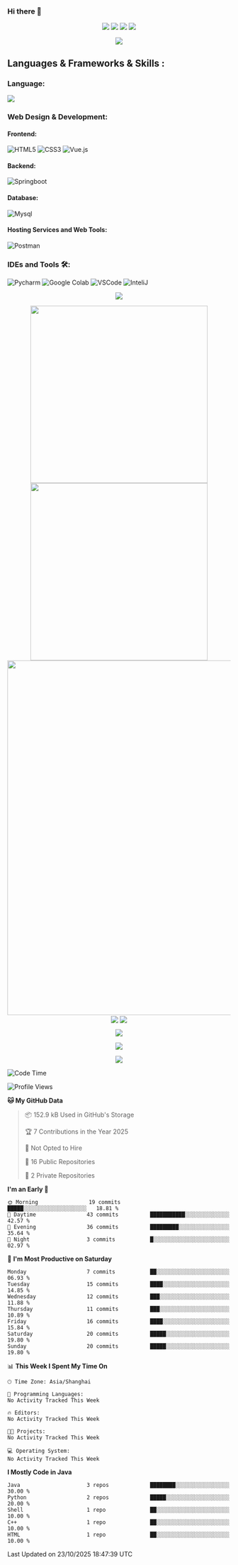 ### Hi there 👋

<!--
**mxt1022/mxt1022** is a ✨ _special_ ✨ repository because its `README.md` (this file) appears on your GitHub profile.

Here are some ideas to get you started:

- 🔭 I’m currently working on ...
- 🌱 I’m currently learning ...
- 👯 I’m looking to collaborate on ...
- 🤔 I’m looking for help with ...
- 💬 Ask me about ...
- 📫 How to reach me: ...
- 😄 Pronouns: ...
- ⚡ Fun fact: ...
-->
<!-- https://github.com/badges/shields -->
<p align="center">
<a href="https://github.com/mxt1022"><img src="https://img.shields.io/badge/GitHub-mxt1022-blue?logo=github" /></a>
<a href="https://space.bilibili.com/48194734"><img src="https://img.shields.io/badge/哔哩哔哩-每一天都在rp---pink?logo=bilibili" /></a>
<!--<img src="https://img.shields.io/badge/QQ-2951256653-green?logo=tencentqq" />-->
<!-- https://github.com/antonkomarev/github-profile-views-counter -->
<img src="https://komarev.com/ghpvc/?username=mxt1022&abbreviated=true&color=yellow" />
<img src="http://img.shields.io/badge/Code%20Time-10%20mins-blue"></a>
</p>
<p align="center">
<img src="https://capsule-render.vercel.app/api?type=waving&color=timeGradient&height=300&&section=header&text=HI%20THERE!&fontSize=90&fontAlign=50&fontAlignY=30&desc=This%20is%20mxt1022!&descAlign=50&descSize=30&descAlignY=60&animation=twinkling" />
</p>

## Languages & Frameworks & Skills :

### Language:
<img align="center" src="https://skillicons.dev/icons?i=py,c,cpp,java,html,css,js,md,matlab&theme=light" />

### Web Design & Development:
#### Frontend:
![HTML5](https://img.shields.io/badge/-HTML5-E34F26?style=for-the-badge&logo=html5&logoColor=white)
![CSS3](https://img.shields.io/badge/-CSS3-1572B6?style=for-the-badge&logo=css3)
![Vue.js](https://img.shields.io/badge/-Vue.js-145316?style=for-the-badge&logo=Vue.js&logoColor=white)

#### Backend:
![Springboot](https://img.shields.io/badge/Springboot-43853D.svg?style=for-the-badge&logo=springboot&logoColor=white)

#### Database:
![Mysql](https://img.shields.io/badge/MySql-13453D.svg?style=for-the-badge&logo=mysql&logoColor=white)

#### Hosting Services and Web Tools:
![Postman](https://img.shields.io/badge/Postman-78853D.svg?style=for-the-badge&logo=postman&logoColor=white)


### IDEs and Tools 🛠:
![Pycharm](https://img.shields.io/badge/Pycharm-000000?style=for-the-badge&logo=pycharm&logoColor=white)
![Google Colab](https://img.shields.io/badge/Colab-F9AB00?style=for-the-badge&logo=googlecolab&color=525252)
![VSCode](https://img.shields.io/badge/Visual_Studio_Code-0078D4?style=for-the-badge&logo=visual%20studio%20code&logoColor=white)
![InteliJ](https://img.shields.io/badge/IntelliJ_IDEA-000000.svg?style=for-the-badge&logo=intellij-idea&logoColor=white)

<!-- https://github.com/DenverCoder1/readme-typing-svg -->
<p align="center">
<img src="https://readme-typing-svg.demolab.com?font=Orbitron&size=25&pause=1000&center=true&vCenter=true&random=false&width=600&lines=Welcome+to+my+GitHub+profile+page!;I+am+super+obsessed+with+programming!" />
</p>

<p align="center">
<!-- https://github.com/anuraghazra/github-readme-stats -->
<img align="center" width="400" src="https://github-readme-stats.vercel.app/api?username=mxt1022&theme=transparent&show_icons=true&hide_border=true" />
<!-- https://github.com/DenverCoder1/github-readme-streak-stats -->
<img align="center" width="400" src="https://streak-stats.demolab.com?user=mxt1022&theme=transparent&date_format=%5BY.%5Dn.j&hide_border=true" />
<br/>
<!-- https://github.com/Ashutosh00710/github-readme-activity-graph -->
<img width="800" src="https://github-readme-activity-graph.vercel.app/graph?username=mxt1022&theme=github-compact&hide_border=true&area=true" />
<br/>
<!-- https://github.com/anuraghazra/github-readme-stats -->
<img align="center" src="https://github-readme-stats.vercel.app/api/wakatime?username=mxt1022&theme=transparent&hide_border=true&layout=compact&langs_count=22" />
<!-- https://github.com/anuraghazra/github-readme-stats -->
<img align="center" src="https://github-readme-stats.vercel.app/api/top-langs/?username=mxt1022&theme=transparent&hide_border=true&layout=donut-vertical&langs_count=6" />
<br/>
<!-- https://github.com/tandpfun/skill-icons -->

</p>

<!-- https://github.com/kyechan99/capsule-render -->
<!--<p align="center">
<img src="https://capsule-render.vercel.app/api?type=waving&color=timeGradient&height=300&&section=footer&text=THE%20END!&fontSize=90&fontAlign=50&fontAlignY=70&desc=Hope%20your%20program%20is%20bug-free!&descAlign=50&descSize=30&descAlignY=40&animation=twinkling" />
</p>-->

<!--mxt1022's GitHub | Languages Over Time(https://quine.sh?utm_source=widgets&utm_campaign=mxt1022)-->
<p align="center">
<img src="https://stats.quine.sh/mxt1022/languages-over-time?theme=dark">
</p>

<!--mxt1022's GitHub | Stats(https://quine.sh?utm_source=widgets&utm_campaign=mxt1022)-->
<p align="center">
<img src="https://stats.quine.sh/mxt1022/github?theme=dark">
</p>

<!--mxt1022's GitHub | Topics Over Time(https://quine.sh?utm_source=widgets&utm_campaign=mxt1022)-->
<p align="center">
<img src="https://stats.quine.sh/mxt1022/topics-over-time?theme=dark&center=true">
</p>

<!--START_SECTION:waka-->
![Code Time](http://img.shields.io/badge/Code%20Time-63%20hrs-blue)

![Profile Views](http://img.shields.io/badge/Profile%20Views-1-blue)

**🐱 My GitHub Data** 

> 📦 152.9 kB Used in GitHub's Storage 
 > 
> 🏆 7 Contributions in the Year 2025
 > 
> 🚫 Not Opted to Hire
 > 
> 📜 16 Public Repositories 
 > 
> 🔑 2 Private Repositories 
 > 
**I'm an Early 🐤** 

```text
🌞 Morning                19 commits          █████░░░░░░░░░░░░░░░░░░░░   18.81 % 
🌆 Daytime                43 commits          ███████████░░░░░░░░░░░░░░   42.57 % 
🌃 Evening                36 commits          █████████░░░░░░░░░░░░░░░░   35.64 % 
🌙 Night                  3 commits           █░░░░░░░░░░░░░░░░░░░░░░░░   02.97 % 
```
📅 **I'm Most Productive on Saturday** 

```text
Monday                   7 commits           ██░░░░░░░░░░░░░░░░░░░░░░░   06.93 % 
Tuesday                  15 commits          ████░░░░░░░░░░░░░░░░░░░░░   14.85 % 
Wednesday                12 commits          ███░░░░░░░░░░░░░░░░░░░░░░   11.88 % 
Thursday                 11 commits          ███░░░░░░░░░░░░░░░░░░░░░░   10.89 % 
Friday                   16 commits          ████░░░░░░░░░░░░░░░░░░░░░   15.84 % 
Saturday                 20 commits          █████░░░░░░░░░░░░░░░░░░░░   19.80 % 
Sunday                   20 commits          █████░░░░░░░░░░░░░░░░░░░░   19.80 % 
```


📊 **This Week I Spent My Time On** 

```text
🕑︎ Time Zone: Asia/Shanghai

💬 Programming Languages: 
No Activity Tracked This Week

🔥 Editors: 
No Activity Tracked This Week

🐱‍💻 Projects: 
No Activity Tracked This Week

💻 Operating System: 
No Activity Tracked This Week
```

**I Mostly Code in Java** 

```text
Java                     3 repos             ████████░░░░░░░░░░░░░░░░░   30.00 % 
Python                   2 repos             █████░░░░░░░░░░░░░░░░░░░░   20.00 % 
Shell                    1 repo              ██░░░░░░░░░░░░░░░░░░░░░░░   10.00 % 
C++                      1 repo              ██░░░░░░░░░░░░░░░░░░░░░░░   10.00 % 
HTML                     1 repo              ██░░░░░░░░░░░░░░░░░░░░░░░   10.00 % 
```




 Last Updated on 23/10/2025 18:47:39 UTC
<!--END_SECTION:waka-->
